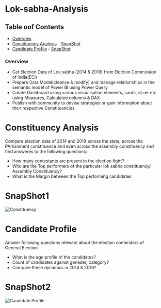 # Lok-sabha-Analysis

## Table oof Contents

* [Overview](#overview)
* [Constituency Analysis](#constituency-analysis) - [SnapShot](#snapshot1)
* [Candidate Profile](#candidate-profile) - [SnapShot](#snapshot2)

### Overview

* Get Election Data of Lok sabha (2014 & 2019) from Election Commission of India(ECI)
* Prepare Data Model(cleanse & modify) and manage relationships in the semantic model of Power BI using Power Query
* Create Dashboard using various visaulisation elements, cards, slicer etc using Measures, Calculated columns & DAX
* Publish with community to devise strategies or gain information about their respective Constituencies

# Constituency Analysis

 Compare election data of 2014 and 2019 across the state, across the PArliamnent constituence and even across the assembly constituency and find answeres to the following questions:
 
* How many contestants are present in the election fight?
* Who are the Top performers of the particular lok sabha constituency/ Assembly Constituency?
* What is the Margin between the Top performing candidates

# SnapShot1

![Constituency](https://github.com/varma-prasad/Lok-sabha-Analysis/assets/108605375/f45d148c-9d65-441a-9ef4-c26ffb75bb28)

# Candidate Profile

Answer following questions relevant about the election contendars of General Election

* What is the age profile of the candidates?
* Count of candidates against geneder, category?
* Compare these dynamics in 2014 & 2019?

# SnapShot2

![Candidate Profile](https://github.com/varma-prasad/Lok-sabha-Analysis/assets/108605375/f8ec6788-5793-4911-af4b-57ae3aee239d)






